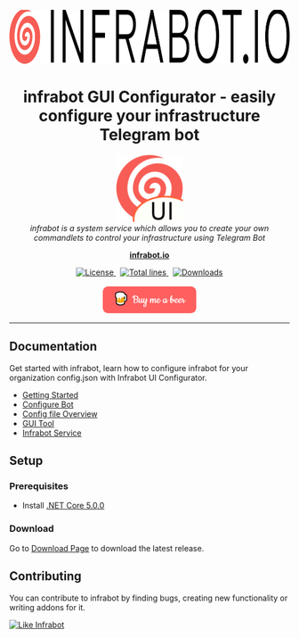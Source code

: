 <p align="center">
  <img src="igtio/assets/images/banner.png" alt="infrabot-logo" width="900px" height="97px"/>
</p>

<h1 align="center">infrabot GUI Configurator - easily configure your infrastructure Telegram bot</h1>
<p align="center">
  <img src="igtio/assets/images/infrabot_gui.png" alt="infrabot-logo" width="120px" height="120px"/>
  <br>
  <i>infrabot is a system service which allows you to create your own commandlets to control your infrastructure using Telegram Bot</i>
  <br>
</p>

<p align="center">
  <a href="https://www.infrabot.io"><strong>infrabot.io</strong></a>
  <br>
</p>
<p align="center">
  <a href="https://img.shields.io/github/license/infrabot-io/infrabot-gui-tool">
    <img src="https://img.shields.io/github/license/infrabot-io/infrabot-gui-tool" alt="License" />
  </a>&nbsp;
  <a href="https://img.shields.io/tokei/lines/github/infrabot-io/infrabot-gui-tool">
    <img src="https://img.shields.io/tokei/lines/github/infrabot-io/infrabot-gui-tool" alt="Total lines" />
  </a>&nbsp;
  <a href="https://img.shields.io/github/downloads/infrabot-io/infrabot-gui-tool/total">
    <img src="https://img.shields.io/github/downloads/infrabot-io/infrabot-gui-tool/total" alt="Downloads" />
  </a>
  <br><br>
  <a href="https://www.buymeacoffee.com/infrabot.io" target="_blank">
    <img width="168px" height="48px" src="igtio/assets/images/bymeabeer.png" alt="Buy Me A Beer">
  </a>
</p>

<hr>

## Documentation

Get started with infrabot, learn how to configure infrabot for your organization config.json with Infrabot UI Configurator.

- [Getting Started][quickstart]
- [Configure Bot][configurebot]
- [Config file Overview][configurebot]
- [GUI Tool][guitool]
- [Infrabot Service][infrabotservice]

## Setup

### Prerequisites
- Install [.NET Core 5.0.0][netcore50]

### Download
Go to [Download Page][downloadinfrabot] to download the latest release. 

## Contributing
You can contribute to infrabot by finding bugs, creating new functionality or writing addons for it.

[![Like Infrabot](https://img.shields.io/badge/like-infrabot-orange)](https://github.com/infrabot-io/infrabot)

[quickstart]: https://infrabot.io/documentation/gettingstarted
[configurebot]: https://infrabot.io/documentation/configurebot
[configoverview]: https://infrabot.io/documentation/configoverview
[guitool]: https://infrabot.io/documentation/guitool
[infrabotservice]: https://infrabot.io/documentation/infrabotservice
[netcore50]: https://dotnet.microsoft.com/download/dotnet/5.0
[downloadinfrabot]:https://infrabot.io/download
